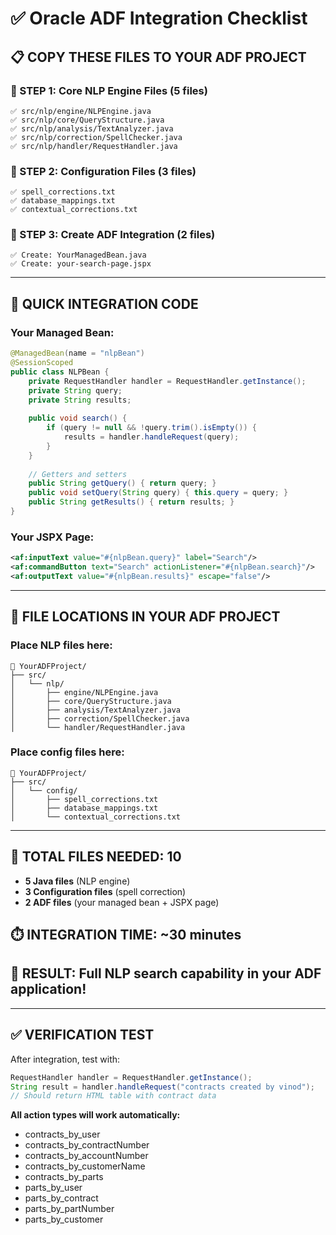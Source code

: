 # ✅ Oracle ADF Integration Checklist

## **📋 COPY THESE FILES TO YOUR ADF PROJECT**

### **🚀 STEP 1: Core NLP Engine Files (5 files)**
```
✅ src/nlp/engine/NLPEngine.java
✅ src/nlp/core/QueryStructure.java  
✅ src/nlp/analysis/TextAnalyzer.java
✅ src/nlp/correction/SpellChecker.java
✅ src/nlp/handler/RequestHandler.java
```

### **📄 STEP 2: Configuration Files (3 files)**
```
✅ spell_corrections.txt
✅ database_mappings.txt
✅ contextual_corrections.txt
```

### **🎯 STEP 3: Create ADF Integration (2 files)**
```
✅ Create: YourManagedBean.java
✅ Create: your-search-page.jspx
```

---

## **🔧 QUICK INTEGRATION CODE**

### **Your Managed Bean:**
```java
@ManagedBean(name = "nlpBean")
@SessionScoped
public class NLPBean {
    private RequestHandler handler = RequestHandler.getInstance();
    private String query;
    private String results;
    
    public void search() {
        if (query != null && !query.trim().isEmpty()) {
            results = handler.handleRequest(query);
        }
    }
    
    // Getters and setters
    public String getQuery() { return query; }
    public void setQuery(String query) { this.query = query; }
    public String getResults() { return results; }
}
```

### **Your JSPX Page:**
```xml
<af:inputText value="#{nlpBean.query}" label="Search"/>
<af:commandButton text="Search" actionListener="#{nlpBean.search}"/>
<af:outputText value="#{nlpBean.results}" escape="false"/>
```

---

## **📁 FILE LOCATIONS IN YOUR ADF PROJECT**

### **Place NLP files here:**
```
📁 YourADFProject/
├── src/
│   └── nlp/
│       ├── engine/NLPEngine.java
│       ├── core/QueryStructure.java
│       ├── analysis/TextAnalyzer.java
│       ├── correction/SpellChecker.java
│       └── handler/RequestHandler.java
```

### **Place config files here:**
```
📁 YourADFProject/
├── src/
│   └── config/
│       ├── spell_corrections.txt
│       ├── database_mappings.txt
│       └── contextual_corrections.txt
```

---

## **🎯 TOTAL FILES NEEDED: 10**
- **5 Java files** (NLP engine)
- **3 Configuration files** (spell correction)
- **2 ADF files** (your managed bean + JSPX page)

## **⏱️ INTEGRATION TIME: ~30 minutes**

## **🎉 RESULT: Full NLP search capability in your ADF application!**

---

## **✅ VERIFICATION TEST**
After integration, test with:
```java
RequestHandler handler = RequestHandler.getInstance();
String result = handler.handleRequest("contracts created by vinod");
// Should return HTML table with contract data
```

**All action types will work automatically:**
- contracts_by_user
- contracts_by_contractNumber
- contracts_by_accountNumber
- contracts_by_customerName
- contracts_by_parts
- parts_by_user
- parts_by_contract
- parts_by_partNumber
- parts_by_customer